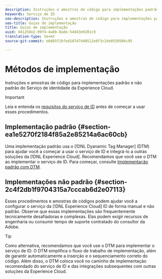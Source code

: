 ```yaml
---
description: Instruções e amostras de código para implementações padrão e não padrão do Serviço de identidade da Experience Cloud.
keywords: Serviço de ID
seo-description: Instruções e amostras de código para implementações padrão e não padrão do Serviço de identidade da Experience Cloud.
seo-title: Guias de implementação
title: Guias de implementação
uuid: d41250e2-09f4-4a8b-8ade-54d43e9281c9
translation-type: tm+mt
source-git-commit: e6d65f1bfed187d7440512e8f3c2de0550506c95

---
```



# Métodos de implementação

Instruções e amostras de código para implementações padrão e não padrão do Serviço de identidade da Experience Cloud.

>[!IMPORTANT]
>
>Leia e entenda os [requisitos do serviço de ID](../reference/requirements.md) antes de começar a usar esses procedimentos.

## Implementação padrão {#section-ea1e5270f2184f85a2e85214a6ac60cb}

Uma implementação padrão usa o [!DNL Dyanamic Tag Manager] (DTM) para ajudar você a começar a usar o serviço de ID e integrá-lo a outras soluções da [!DNL Experience Cloud]. Recomendamos que você use o DTM ao implementar o serviço de ID. Para começar, consulte [Implementação padrão com DTM](../implementation-guides/standard.md#concept-89cd0199a9634fc48644f2d61e3d2445).

## Implementações não padrão {#section-2c4f2db1f9704315a7cccab6d2e07113}

Esses procedimentos e amostras de códigos podem ajudar você a configurar o serviço da [!DNL Experience Cloud] ID de forma manual e não padrão. Observe que essas implementações são frequentemente tecnicamente desafiadoras e complexas. Elas podem exigir recursos de engenharia ou consumir tempo de suporte contratado do consultor da Adobe.

>[!TIP]
>
>Como alternativa, recomendamos que você use o DTM para implementar o serviço de ID. O DTM simplifica o fluxo de trabalho de implementação, além de garantir automaticamente a inserção e o sequenciamento correto do código. Além disso, o DTM coloca você no caminho de implementação recomendado do serviço de ID e das integrações subsequentes com outras soluções da Experience Cloud.

